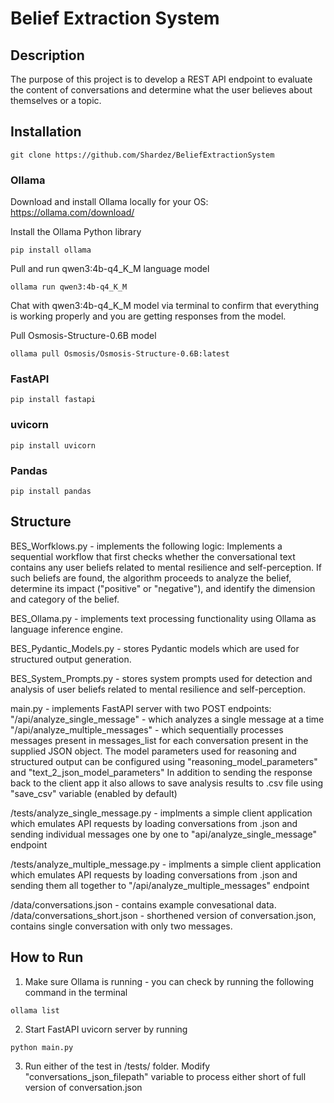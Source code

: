 # Belief Extraction System

## Description
The purpose of this project is to develop a REST API endpoint to evaluate the content of conversations and
determine what the user believes about themselves or a topic.

## Installation
```git clone https://github.com/Shardez/BeliefExtractionSystem```

### Ollama
Download and install Ollama locally for your OS:
https://ollama.com/download/

Install the Ollama Python library
```
pip install ollama
```

Pull and run qwen3:4b-q4_K_M language model 
```
ollama run qwen3:4b-q4_K_M
```
Chat with qwen3:4b-q4_K_M model via terminal to confirm that everything is working properly and you are getting responses from the model.

Pull Osmosis-Structure-0.6B model  
```
ollama pull Osmosis/Osmosis-Structure-0.6B:latest
```

### FastAPI
```
pip install fastapi
```

### uvicorn
```
pip install uvicorn
```

### Pandas
```
pip install pandas
```

## Structure
BES_Worfklows.py - implements the following logic:
Implements a sequential workflow that first checks whether the conversational text contains any user beliefs related to mental resilience and self-perception.
If such beliefs are found, the algorithm proceeds to analyze the belief, determine its impact ("positive" or "negative"), and identify the dimension and category of the belief.

BES_Ollama.py - implements text processing functionality using Ollama as language inference engine.

BES_Pydantic_Models.py - stores Pydantic models which are used for structured output generation.

BES_System_Prompts.py - stores system prompts used for detection and analysis of user beliefs related to mental resilience and self-perception.

main.py - implements FastAPI server with two POST endpoints: 
"/api/analyze_single_message" - which analyzes a single message at a time
"/api/analyze_multiple_messages" - which sequentially processes messages present in messages_list for each conversation present in the supplied JSON object.
The model parameters used for reasoning and structured output can be configured using "reasoning_model_parameters" and "text_2_json_model_parameters"
In addition to sending the response back to the client app it also allows to save analysis results to .csv file using "save_csv" variable (enabled by default)

/tests/analyze_single_message.py - implments a simple client application which emulates API requests by loading conversations from .json and sending individual messages one by one to "api/analyze_single_message" endpoint

/tests/analyze_multiple_message.py - implments a simple client application which emulates API requests by loading conversations from .json and sending them all together to "/api/analyze_multiple_messages" endpoint

/data/conversations.json - contains example convesational data.
/data/conversations_short.json - shorthened version of conversation.json, contains single conversation with only two messages.

## How to Run
1. Make sure Ollama is running - you can check by running the following command in the terminal
```
ollama list
```
2. Start FastAPI uvicorn server by running
```
python main.py
```
3. Run either of the test in /tests/ folder. Modify "conversations_json_filepath" variable to process either short of full version of conversation.json